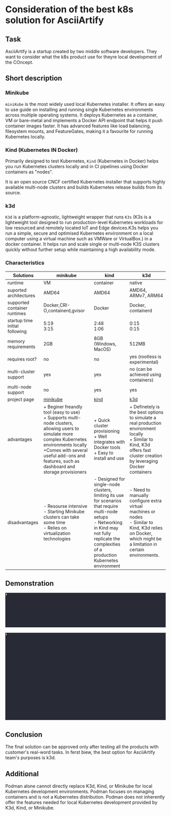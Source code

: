 # Consideration of the best k8s solution for AsciiArtify

## Task
AsciiArtify is a startup created by two middle software developers. They want to consider what the k8s product use for theyre local development of the COncept.

## Short description
### Minikube
`miniKube` is the most widely used local Kubernetes installer. It offers an easy to use guide on installing and running single Kubernetes environments across multiple operating systems. It deploys Kubernetes as a container, VM or bare-metal and implements a Docker API endpoint that helps it push container images faster. It has advanced features like load balancing, filesystem mounts, and FeatureGates, making it a favourite for running Kubernetes locally. 

### Kind (Kubernetes IN Docker)
Primarily designed to test Kubernetes, `Kind` (Kubernetes in Docker) helps you run Kubernetes clusters locally and in CI pipelines using Docker containers as "nodes".

It is an open source CNCF certified Kubernetes installer that supports highly available multi-node clusters and builds Kubernetes release builds from its source.

### k3d
`K3d` is a platform-agnostic, lightweight wrapper that runs `K3s` (K3s is a lightweight tool designed to run production-level Kubernetes workloads for low resourced and remotely located IoT and Edge devices.K3s helps you run a simple, secure and optimised Kubernetes environment on a local computer using a virtual machine such as VMWare or VirtualBox.) in a docker container. It helps run and scale single or multi-node K3S clusters quickly without further setup while maintaining a high availability mode.

### Characteristics

| **Solutions**   | **minikube**    | **kind**     | **k3d**      |
|--------------------------------------------------|--------------------------------------------------|--------------------------------------------------|--------------------------------------------------|
| runtime | VM | container | native |
|  suported<br>architectures | AMD64 | AMD64 | AMD64, ARMv7, ARM64 |
|  supported container runtimes| Docker,CRI-O,containerd,gvisor | Docker | Docker, containerd |
|  startup time initial<br>following | 5:19 <br> 3:15 | 2:48 <br> 1:06 | 0:15 <br> 0:15|
|  memory requirements | 2GB | 8GB (Windows, MacOS) | 512MB|
|  requires root? | no | no | yes (rootless is experimental) |
|  multi-cluster support | yes | yes | no (can be achieved using containers) |
|  multi-node support | no | yes | yes |
|  project page | [minikube](https://minikube.sigs.k8s.io/docs/) | [kind](https://kind.sigs.k8s.io/) | [k3d](https://k3s.io/)|
|  advantages | + Beginer freandly tool (easy to use)<br>+ Supports multi-node clusters, allowing users to simulate more complex Kubernetes environments locally<br>+Comes with several useful add-ons and features, such as dashboard and storage provisioners|  + Quick cluster provisioning<br>+ Well integrates with Docker tools<br>+ Easy to install and use | + Definetely is the best options to simulate a real production environment locally<br>+ Similar to Kind, K3d offers fast cluster creation by leveraging Docker containers  |
|  disadvantages | - Resourse intensive<br>- Starting Minikube clusters can take some time<br>- Relies on virtualization technologies| - Designed for single-node clusters, limiting its use for scenarios that require multi-node setups<br>- Networking in Kind may not fully replicate the complexities of a production Kubernetes environment | - Need to manually configure extra virtual machines or nodes<br>- Similar to Kind, K3d relies on Docker, which might be a limitation in certain environments. |

## Demonstration
![Application on Kubernetes](./../img/625998.gif)

![Application on Kubernetes](https://github.com/vit-um/AsciiArtify/blob/main/doc/.img/622883.gif)   

## Conclusion
The final solution can be approved only after testing all the products with customer's real-word tasks. In ferst biew, the best option for AsciiArtify team's purposes is k3d.

## Additional

Podman alone cannot directly replace K3d, Kind, or Minikube for local Kubernetes development environments. 
Podman focuses on managing containers and is not a Kubernetes distribution. 
Podman does not inherently offer the features needed for local Kubernetes development provided by K3d, Kind, or Minikube.